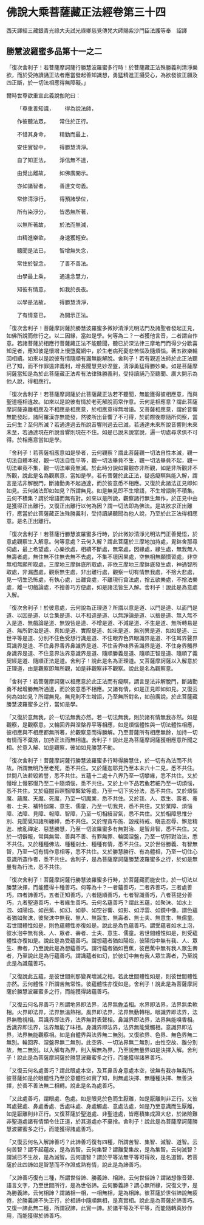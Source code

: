 # 佛說大乘菩薩藏正法經卷第三十四

西天譯經三藏銀青光祿大夫試光祿卿慈覺傳梵大師賜紫沙門臣法護等奉　詔譯

## 勝慧波羅蜜多品第十一之二 

「復次舍利子！若菩薩摩訶薩行勝慧波羅蜜多行時！於菩薩藏正法殊勝義利清淨樂欲，而於受持讀誦正法者應當發起善知識想，勇猛精進正攝受心，為欲發彼正願及四正斷，於一切法相應得無障礙。」

爾時世尊欲重宣此義說伽陀曰：

&emsp;&emsp;「尊重善知識，&emsp;&emsp;得為說法師，

&emsp;&emsp;作彼聽法眾，&emsp;&emsp;常住於正行。

&emsp;&emsp;不惜其身命，&emsp;&emsp;精勤而最上，

&emsp;&emsp;安住實智中，&emsp;&emsp;得勝慧清淨。

&emsp;&emsp;自了知正法，&emsp;&emsp;淨信無不達，

&emsp;&emsp;由覺出離故，&emsp;&emsp;如佛廣開示。

&emsp;&emsp;亦如諸智者，&emsp;&emsp;善達文句義。

&emsp;&emsp;常修清淨行，&emsp;&emsp;得預諸學位，

&emsp;&emsp;所有染淨分，&emsp;&emsp;皆悉無所著，

&emsp;&emsp;以無所著故，&emsp;&emsp;於法而無減，

&emsp;&emsp;由精進樂欲，&emsp;&emsp;身速獲輕安。

&emsp;&emsp;聽聞是法已，&emsp;&emsp;智增無失念，

&emsp;&emsp;常住於智念，&emsp;&emsp;了善不善法。

&emsp;&emsp;由學最上乘，&emsp;&emsp;通達念慧力，

&emsp;&emsp;知彼有情意，&emsp;&emsp;如我於長夜。

&emsp;&emsp;以學是法故，&emsp;&emsp;得勝慧清淨，

&emsp;&emsp;了有情意已，&emsp;&emsp;為開示正法。

「復次舍利子！菩薩摩訶薩於勝慧波羅蜜多微妙清淨光明法門及諸聖者發起正見，如佛所說而修行之。以二因緣，當如是學。何等為二？一者獲他言音，二者謂自作意。若諸菩薩於相應行菩薩藏正法不能聽聞，聽已於深法律三摩地門而得少分歡喜知足者，應知彼是懷增上慢墮魔網中，於生老病死憂悲苦惱及隨煩惱。著五欲樂輪回相續。如來以是說彼有情隨順有漏無能解脫。舍利子！若有親近法師於此正法聽已了知，而不作罪遠非義利，增長聞慧見妙涅盤，清淨勇猛得勝妙樂。如是菩薩摩訶薩當知是為於此菩薩藏正法希有法律殊勝義利，受持讀誦乃至聽聞、廣大開示為他人說，得相應行。

「復次舍利子！若菩薩摩訶薩於此菩薩藏正法若不聽聞，無能獲得彼相應意，而與聖道極相違故。如來以是說彼有情於老死解脫而常作意。云何是相應意？謂此菩薩摩訶薩遠離相應及不相應是相應意，於相應意得無增語。又菩薩相應意，謂於音響無能發起，諸阿羅漢亦無能發，然彼所出音響了不可得，於前際後際隨所伺察，當云何生？至何所滅？若通達過去所說音響則過去已滅，若通達未來所說音響則未來未至，若通達現在所說音響則現在不住。如是已說未說當說，遍一切處尋求俱不可得。於相應意當如是學。

「舍利子！若菩薩相應意如是學者，云何觀察？謂此菩薩觀一切法自性本滅，觀一切法自體本寂，觀一切法自性平等，觀一切法畢竟不生，觀一切法畢竟不起，觀一切法畢竟不集，觀一切法畢竟無滅。於此時分說如實觀亦非所觀，如是非所觀非不所觀，說此是名為觀察意，當如是學。若有菩薩於此正法，疑惑癡瞑無能入解，謂言是法非解脫門，斷諸勤勇不起通達，而於彼意悉不相應。又復於此諸法正見即如如見。云何諸法即如如見？所謂無見。如是無見即不生增語，不生增語則不積集。云何不積集？謂於增語而無有對。如來以是所說，觀察諸行無生無作，於正見中由是獲得正出離行。又復正出離行以何為因？謂一切法即為佛法。是故欲求正出離行，應當於此菩薩藏正法殊勝義利，受持讀誦聽聞為他人說，乃至於此正法得相應意。是名正出離行。

「復次舍利子！若菩薩行勝慧波羅蜜多行時，於此微妙清淨光明法門正善覺悟，於意處觀察生入解意。何等意處？云何入解？謂此菩薩於三摩地加持處，毘鉢舍那尋伺處，最上希望處，心樂欲處，相續不斷處，無常處，因緣處，緣生處，無我無人無壽者處，無住無不住無去無不去處，不集不壞因果處，空無相無願慣習處，非空無相無願所取處，三摩地三摩鉢底所取處，非依三摩地三摩鉢底發生處，神通智所取處，非漏盡處，觀察無生處，非出離行處，觀察一切有情無我處，不捨大悲處，見一切生恐怖處，有執心處，出離貪處，不離現行貪法處，捨五欲樂處，不捨法樂處，離一切戲論處，不捨善巧方便處，如是諸法皆生入解。舍利子！說此是為意處入解。

「復次舍利子！於彼意處，云何說為正理道？所謂以意是道、以門是道、以面門是道、以因是道、以合集是道、以不相違是道、以無諍論是道、以捨是道、無入無不入是道、無戲論是道、無毀呰是道、不增是道、不減是道、不生是道、無所轉易是道、無所對治是道、真如是道、實際是道、如來是道、無別異是道、如如是道、三世平等是道、分別不住色受想行識是道、不住眼界色界眼識界是道、不住耳界聲界耳識界是道、不住鼻界香界鼻識界是道、不住舌界味界舌識界是道、不住身界觸界身識界是道、不住意界法界意識界是道、隨順勝義是道、隨順正智是道、隨順了義契經是道、隨順正法是道。舍利子！說此是名為正理道。又菩薩摩訶薩以入解意於正理道，由是觀察即無所觀，如是非觀察非不觀察。說此是名為觀察意。

「舍利子！若菩薩摩訶薩以相應意於此正法而有癡瞑，謂言是法非解脫門，斷諸勤勇不起增勝無所通達，而於彼意悉不相應。又諸有情，如是正見即如如見。又復云何為如如見？所謂無見。無見則不生增語，乃至無所對名，如前廣說。於此菩薩藏勝慧波羅蜜多之行，當如是學。

「又復於意無我，於一切法無我亦然。若一切法無我，則於諸有情無我亦然。如是觀察，是觀察意。又輪回界與涅槃界平等相應，如是煩惱體性與一切法體性相應，彼相應與不相應都無所著，於觀察意而得勝解。乃至菩薩所有相應無餘，加持一切有情而不棄捨，加持正法而無相違。舍利子！說此是為菩薩摩訶薩獲相應意所聞之相。於意入解、如是觀察，彼如如見勝慧不動。

「復次舍利子！菩薩摩訶薩行勝慧波羅蜜多行時得勝慧住，於一切有為法而不共故。所謂無明乃至老死，悉不共住。又於薩迦耶見乃至本末六十二見，悉不共住。世間八法若毀若譽，悉不共住。五蘊十二處十八界乃至一切攀緣，悉不共住。又於慢增上慢邪慢乃至二十隨煩惱，悉不共住。又於上中下品若麁若細乃至一切煩惱，悉不共住。又於癡闇盲瞑翳障繫縶等處，乃至一切下劣分法，悉不共住。又於煩惱魔、蘊魔、天魔、死魔，乃至一切魔業，悉不共住。又於我、人、眾生、壽者、養者、士夫、補特伽羅、意生、儒童，乃至一切我見，悉不共住。又於業障、煩惱障、法障、見障、報障、智障，乃至一切相續習氣，悉不共住。又於相障思惟分別、見聞覺知諸所纏縛，悉不共住。又於慳貪布施、毀戒持戒、瞋恚忍辱、懈怠精進、散亂禪定、惡慧勝慧，乃至一切波羅蜜多有無對治、是智非智，悉不共住。又於一切僻報，常與無常、善與不善、有罪無罪、輪回涅盤，乃至一切邪對治法，悉不共住。又於種種佛法、種種剎土、種種有情，悉不共住。又於世俗勝義、有智無智，乃至一切有情作意相等，悉不共住。又於勝慧勝行、有為體相，乃至一切住心意識所造作者，悉不共住。舍利子，是為菩薩摩訶薩勝慧波羅蜜多之行，於如是無量有為行法，悉不共住。

「復次舍利子！菩薩摩訶薩行勝慧波羅蜜多行時，於菩薩藏而能安住，於一切法以勝慧決擇，而能獲得十種善巧。何等為十？一者蘊善巧，二者界善巧，三者處善巧，四者諦善巧，五者正知善巧，六者隨順善巧，七者智識善巧，八者菩提分善巧，九者聖道善巧，十者緣生善巧。云何名蘊善巧？謂此五蘊，如聚沫、如水上泡、如陽焰、如芭蕉、如幻、如夢、如空谷響、如影、如浮雲、如鏡中像。謂色蘊者猶如聚沫，彼聚沫中無我、無人、無眾生、無壽者、無士夫、無意生、無儒童。若世間體性如是，則色蘊體性亦復如是。說此是為色蘊善巧。謂受蘊者如水上泡，彼水泡中無有我、人、眾者、壽者、士夫、意生、儒童。若世間體性如是，則受蘊體性亦復如是。說此是為受蘊善巧。謂想蘊者猶如陽焰，彼陽焰中無有我、人、眾生、壽者，乃至說此是為想蘊善巧。謂行蘊者猶如芭蕉，彼芭蕉中無有我人眾生壽者，乃至說此是為行蘊善巧。謂識蘊者如幻，於彼幻中無有我人眾生壽者，乃至說此是為識蘊善巧。

「又復說此五蘊，是彼世間剎那變異壞滅之相。若此世間體性如是，則彼世間體性亦然。云何體性？所謂苦無常性。彼蘊體性亦復如是。舍利子！說此是為菩薩摩訶薩於勝慧波羅蜜多之行，而能獲得諸蘊善巧。

「又復云何名界善巧？所謂地界即法界，法界無麁澁相。水界即法界，法界無柔軟相。火界即法界，法界無溫熱相。風界即法界，法界無動轉相。眼識界即法界，法界無瞻視相。耳識界即法界，法界無對表聲相。鼻識界即法界，法界無能嗅香相。舌識界即法界，法界無能了味相。身識界即法界，法界無能覺觸相。意識界即法界，法界無能觀察相。如是自體界與法界無二無別。又復欲界、色界、無色界無二無別。輪回界、涅盤界無二無別，此空界、一切法界無二無別，由性空故、離分別故，無二無別。以入解有為界，則入解無為界，乃至說無量界如是決擇入解。舍利子！說此是為菩薩摩訶薩於勝慧波羅蜜多之行，而能獲得諸界善巧。

「又復云何名處善巧？謂此眼處本空，及耳鼻舌身意處本空，彼無有我亦無我所。彼菩薩如是於眼體性乃至於意體性如實了知，則無處決擇、無種種決擇、無善決擇，於善不善法無二相轉。說此是名為處善巧。

「又此處善巧，謂眼處、色處。如是眼見於色而生厭離，如是厭離則非正行。又彼耳處聲處、鼻處香處、舌處味處、身處觸處、意處法處，如是乃至意識而生厭離，如是厭離則非正行。又復菩薩於聖道處、非聖道處，皆應積集成證大悲，於諸險難非聖道處諸有情類令住正道，於其道處亦不棄捨。舍利子！說此是為菩薩摩訶薩勝慧波羅蜜多之行，而能獲得諸處善巧。

「又復云何名入解諦善巧？此諦善巧復有四種，所謂苦智、集智、滅智、道智。云何苦智？謂不起蘊故，是為苦智。云何集智？謂離愛集故，是為集智。云何滅智？謂滅已不生故，是為滅智。云何道智？謂於平等法無平等可得故，是名道智。若菩薩於此四諦如是智慧而不作證成熟有情，說此是為諦善巧。

「又諦善巧復有三種，所謂世俗諦、勝義諦、相諦。云何世俗諦？謂諸想像音聲、語言文字，乃至世間所行，是為世俗諦。云何勝義諦？謂心無所緣，況復文字，是為勝義諦。云何相諦？謂諸相一相，一相無相，是為相諦。彼菩薩於世俗諦說無疲倦，於勝義諦不失正行，於相諦中隨順無相，是真實相。說此是為菩薩於諦善巧。又復一諦此無二種，所謂寂諦，此實一諦。於諸平等及不平等，而能隨轉真妙作用，而能獲得於諦善巧。